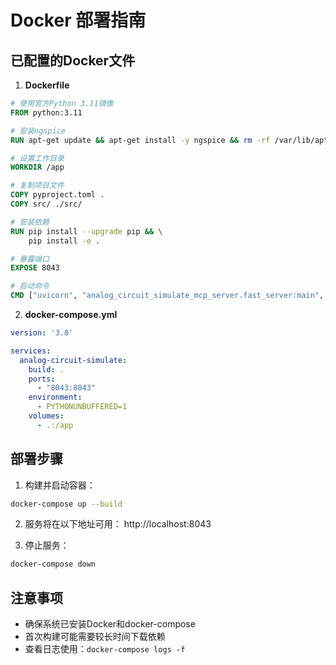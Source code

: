 # Docker 部署指南

## 已配置的Docker文件

1. **Dockerfile**
```dockerfile
# 使用官方Python 3.11镜像
FROM python:3.11

# 安装ngspice
RUN apt-get update && apt-get install -y ngspice && rm -rf /var/lib/apt/lists/*

# 设置工作目录
WORKDIR /app

# 复制项目文件
COPY pyproject.toml .
COPY src/ ./src/

# 安装依赖
RUN pip install --upgrade pip && \
    pip install -e .

# 暴露端口
EXPOSE 8043

# 启动命令
CMD ["uvicorn", "analog_circuit_simulate_mcp_server.fast_server:main", "--host", "0.0.0.0", "--port", "8043"]
```

2. **docker-compose.yml**
```yaml
version: '3.8'

services:
  analog-circuit-simulate:
    build: .
    ports:
      - "8043:8043"
    environment:
      - PYTHONUNBUFFERED=1
    volumes:
      - .:/app
```

## 部署步骤

1. 构建并启动容器：
```bash
docker-compose up --build
```

2. 服务将在以下地址可用：
http://localhost:8043

3. 停止服务：
```bash
docker-compose down
```

## 注意事项
- 确保系统已安装Docker和docker-compose
- 首次构建可能需要较长时间下载依赖
- 查看日志使用：`docker-compose logs -f`
